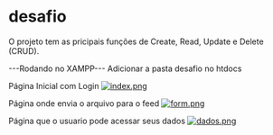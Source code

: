 # desafio
O projeto tem as pricipais funções de Create, Read, Update e Delete (CRUD). 

---Rodando no XAMPP---
Adicionar a pasta desafio no htdocs 


Página Inicial com Login
[![index.png](https://i.postimg.cc/kGfSfCDs/index.png)](https://postimg.cc/ctt6LVRt)

Página onde envia o arquivo para o feed
[![form.png](https://i.postimg.cc/CL5nSWRy/form.png)](https://postimg.cc/xcr1PpGg)

Página que o usuario pode acessar seus dados
[![dados.png](https://i.postimg.cc/x197X3SS/dados.png)](https://postimg.cc/Cz6JtD1v)

